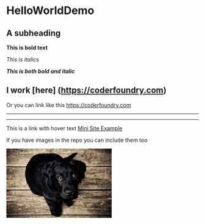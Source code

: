 # HelloWorldDemo
 
## A subheading

**This is bold text**

*This is italics*

***This is both bold and italic***

I work [here] (https://coderfoundry.com)
---
Or you can link like this <https://coderfoundry.com>
***
---
This is a link with hover text [Mini Site Example](https://superdogevents.coderfoundry.com "The SuperDog Events Mini Site")

If you have images in the repo you can include them too

![A Dog](/HelloWorldDemo/Images/download.jpg)